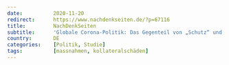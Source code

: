 ```yaml
---
date:          2020-11-20
redirect:      https://www.nachdenkseiten.de/?p=67116
title:         NachDenkSeiten
subtitle:      'Globale Corona-Politik: Das Gegenteil von „Schutz“ und „Solidarität“'
country:       DE
categories:    [Politik, Studie]
tags:          [massnahmen, kollateralschäden]
---
```

